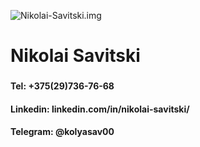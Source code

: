 ![Nikolai-Savitski.img](https://avatars.githubusercontent.com/u/108231516?v=4)
# **Nikolai Savitski**
###
#### Tel: +375(29)736-76-68
#### Linkedin: linkedin.com/in/nikolai-savitski/
#### Telegram: @kolyasav00
